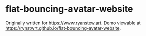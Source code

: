# flat-bouncing-avatar-website
 
Originally written for https://www.ryanstew.art. Demo viewable at https://rynstwrt.github.io/flat-bouncing-avatar-website.
